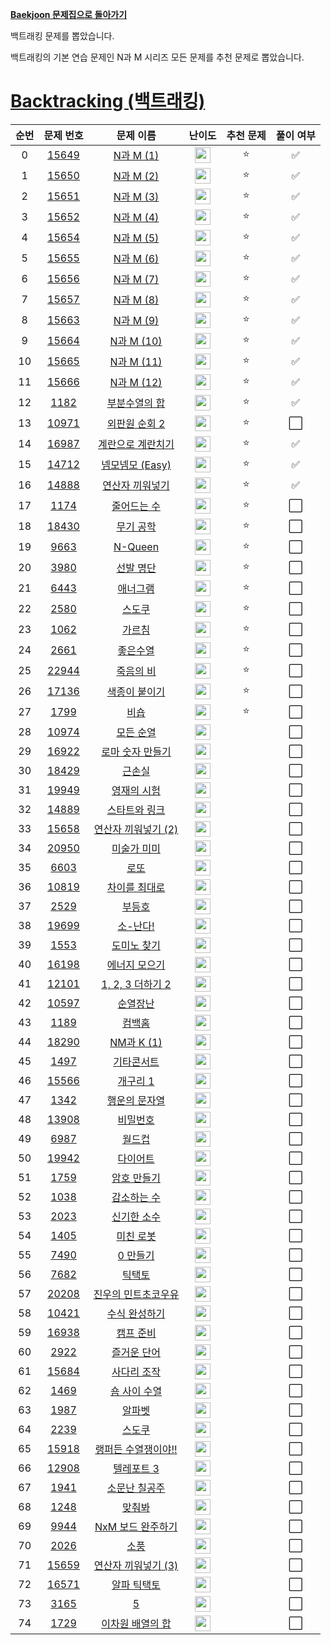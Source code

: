 **[Baekjoon 문제집으로 돌아가기](../readme.md)**

백트래킹 문제를 뽑았습니다.

백트래킹의 기본 연습 문제인 N과 M 시리즈 모든 문제를 추천 문제로 뽑았습니다.

# [Backtracking (백트래킹)](https://www.acmicpc.net/workbook/view/7135)

| 순번 |                   문제 번호                    |                   문제 이름                   |                                난이도                                 | 추천 문제 | 풀이 여부 |
| :--: | :--------------------------------------------: | :-------------------------------------------: | :-------------------------------------------------------------------: | :-------: | :-------: |
|  0   | [15649](https://www.acmicpc.net/problem/15649) |            [N과 M (1)](N과_M_1.md)            | <img height="25px" src="https://static.solved.ac/tier_small/8.svg"/>  |    ⭐     |    ✅     |
|  1   | [15650](https://www.acmicpc.net/problem/15650) |            [N과 M (2)](N과_M_2.md)            | <img height="25px" src="https://static.solved.ac/tier_small/8.svg"/>  |    ⭐     |    ✅     |
|  2   | [15651](https://www.acmicpc.net/problem/15651) |            [N과 M (3)](N과_M_3.md)            | <img height="25px" src="https://static.solved.ac/tier_small/8.svg"/>  |    ⭐     |    ✅     |
|  3   | [15652](https://www.acmicpc.net/problem/15652) |            [N과 M (4)](N과_M_4.md)            | <img height="25px" src="https://static.solved.ac/tier_small/8.svg"/>  |    ⭐     |    ✅     |
|  4   | [15654](https://www.acmicpc.net/problem/15654) |            [N과 M (5)](N과_M_5.md)            | <img height="25px" src="https://static.solved.ac/tier_small/8.svg"/>  |    ⭐     |    ✅     |
|  5   | [15655](https://www.acmicpc.net/problem/15655) |            [N과 M (6)](N과_M_6.md)            | <img height="25px" src="https://static.solved.ac/tier_small/8.svg"/>  |    ⭐     |    ✅     |
|  6   | [15656](https://www.acmicpc.net/problem/15656) |            [N과 M (7)](N과_M_7.md)            | <img height="25px" src="https://static.solved.ac/tier_small/8.svg"/>  |    ⭐     |    ✅     |
|  7   | [15657](https://www.acmicpc.net/problem/15657) |            [N과 M (8)](N과_M_8.md)            | <img height="25px" src="https://static.solved.ac/tier_small/8.svg"/>  |    ⭐     |    ✅     |
|  8   | [15663](https://www.acmicpc.net/problem/15663) |            [N과 M (9)](N과_M_9.md)            | <img height="25px" src="https://static.solved.ac/tier_small/9.svg"/>  |    ⭐     |    ✅     |
|  9   | [15664](https://www.acmicpc.net/problem/15664) |           [N과 M (10)](N과_M_10.md)           | <img height="25px" src="https://static.solved.ac/tier_small/9.svg"/>  |    ⭐     |    ✅     |
|  10  | [15665](https://www.acmicpc.net/problem/15665) |           [N과 M (11)](N과_M_11.md)           | <img height="25px" src="https://static.solved.ac/tier_small/9.svg"/>  |    ⭐     |    ✅     |
|  11  | [15666](https://www.acmicpc.net/problem/15666) |           [N과 M (12)](N과_M_12.md)           | <img height="25px" src="https://static.solved.ac/tier_small/9.svg"/>  |    ⭐     |    ✅     |
|  12  |  [1182](https://www.acmicpc.net/problem/1182)  |       [부분수열의 합](부분수열의_합.md)       | <img height="25px" src="https://static.solved.ac/tier_small/9.svg"/>  |    ⭐     |    ✅     |
|  13  | [10971](https://www.acmicpc.net/problem/10971) |       [외판원 순회 2](외판원_순회_2.md)       | <img height="25px" src="https://static.solved.ac/tier_small/9.svg"/>  |    ⭐     |    ⬜️    |
|  14  | [16987](https://www.acmicpc.net/problem/16987) |   [계란으로 계란치기](계란으로_계란치기.md)   | <img height="25px" src="https://static.solved.ac/tier_small/10.svg"/> |    ⭐     |    ✅     |
|  15  | [14712](https://www.acmicpc.net/problem/14712) |      [넴모넴모 (Easy)](넴모넴모_Easy.md)      | <img height="25px" src="https://static.solved.ac/tier_small/10.svg"/> |    ⭐     |    ✅     |
|  16  | [14888](https://www.acmicpc.net/problem/14888) |     [연산자 끼워넣기](연산자_끼워넣기.md)     | <img height="25px" src="https://static.solved.ac/tier_small/10.svg"/> |    ⭐     |    ✅     |
|  17  |  [1174](https://www.acmicpc.net/problem/1174)  |         [줄어드는 수](줄어드는_수.md)         | <img height="25px" src="https://static.solved.ac/tier_small/11.svg"/> |    ⭐     |    ⬜️    |
|  18  | [18430](https://www.acmicpc.net/problem/18430) |           [무기 공학](무기_공학.md)           | <img height="25px" src="https://static.solved.ac/tier_small/11.svg"/> |    ⭐     |    ⬜️    |
|  19  |  [9663](https://www.acmicpc.net/problem/9663)  |             [N-Queen](N_Queen.md)             | <img height="25px" src="https://static.solved.ac/tier_small/11.svg"/> |    ⭐     |    ⬜️    |
|  20  |  [3980](https://www.acmicpc.net/problem/3980)  |           [선발 명단](선발_명단.md)           | <img height="25px" src="https://static.solved.ac/tier_small/11.svg"/> |    ⭐     |    ⬜️    |
|  21  |  [6443](https://www.acmicpc.net/problem/6443)  |            [애너그램](애너그램.md)            | <img height="25px" src="https://static.solved.ac/tier_small/12.svg"/> |    ⭐     |    ⬜️    |
|  22  |  [2580](https://www.acmicpc.net/problem/2580)  |              [스도쿠](스도쿠.md)              | <img height="25px" src="https://static.solved.ac/tier_small/12.svg"/> |    ⭐     |    ⬜️    |
|  23  |  [1062](https://www.acmicpc.net/problem/1062)  |              [가르침](가르침.md)              | <img height="25px" src="https://static.solved.ac/tier_small/12.svg"/> |    ⭐     |    ⬜️    |
|  24  |  [2661](https://www.acmicpc.net/problem/2661)  |            [좋은수열](좋은수열.md)            | <img height="25px" src="https://static.solved.ac/tier_small/12.svg"/> |    ⭐     |    ⬜️    |
|  25  | [22944](https://www.acmicpc.net/problem/22944) |           [죽음의 비](죽음의_비.md)           | <img height="25px" src="https://static.solved.ac/tier_small/12.svg"/> |    ⭐     |    ⬜️    |
|  26  | [17136](https://www.acmicpc.net/problem/17136) |       [색종이 붙이기](색종이_붙이기.md)       | <img height="25px" src="https://static.solved.ac/tier_small/14.svg"/> |    ⭐     |    ⬜️    |
|  27  |  [1799](https://www.acmicpc.net/problem/1799)  |                [비숍](비숍.md)                | <img height="25px" src="https://static.solved.ac/tier_small/15.svg"/> |    ⭐     |    ⬜️    |
|  28  | [10974](https://www.acmicpc.net/problem/10974) |           [모든 순열](모든_순열.md)           | <img height="25px" src="https://static.solved.ac/tier_small/8.svg"/>  |           |    ⬜️    |
|  29  | [16922](https://www.acmicpc.net/problem/16922) |    [로마 숫자 만들기](로마_숫자_만들기.md)    | <img height="25px" src="https://static.solved.ac/tier_small/8.svg"/>  |           |    ⬜️    |
|  30  | [18429](https://www.acmicpc.net/problem/18429) |              [근손실](근손실.md)              | <img height="25px" src="https://static.solved.ac/tier_small/8.svg"/>  |           |    ⬜️    |
|  31  | [19949](https://www.acmicpc.net/problem/19949) |         [영재의 시험](영재의_시험.md)         | <img height="25px" src="https://static.solved.ac/tier_small/8.svg"/>  |           |    ⬜️    |
|  32  | [14889](https://www.acmicpc.net/problem/14889) |       [스타트와 링크](스타트와_링크.md)       | <img height="25px" src="https://static.solved.ac/tier_small/9.svg"/>  |           |    ⬜️    |
|  33  | [15658](https://www.acmicpc.net/problem/15658) |  [연산자 끼워넣기 (2)](연산자_끼워넣기_2.md)  | <img height="25px" src="https://static.solved.ac/tier_small/9.svg"/>  |           |    ⬜️    |
|  34  | [20950](https://www.acmicpc.net/problem/20950) |         [미술가 미미](미술가_미미.md)         | <img height="25px" src="https://static.solved.ac/tier_small/9.svg"/>  |           |    ⬜️    |
|  35  |  [6603](https://www.acmicpc.net/problem/6603)  |                [로또](로또.md)                | <img height="25px" src="https://static.solved.ac/tier_small/9.svg"/>  |           |    ⬜️    |
|  36  | [10819](https://www.acmicpc.net/problem/10819) |       [차이를 최대로](차이를_최대로.md)       | <img height="25px" src="https://static.solved.ac/tier_small/9.svg"/>  |           |    ⬜️    |
|  37  |  [2529](https://www.acmicpc.net/problem/2529)  |              [부등호](부등호.md)              | <img height="25px" src="https://static.solved.ac/tier_small/9.svg"/>  |           |    ⬜️    |
|  38  | [19699](https://www.acmicpc.net/problem/19699) |            [소-난다!](소_난다!.md)            | <img height="25px" src="https://static.solved.ac/tier_small/9.svg"/>  |           |    ⬜️    |
|  39  |  [1553](https://www.acmicpc.net/problem/1553)  |         [도미노 찾기](도미노_찾기.md)         | <img height="25px" src="https://static.solved.ac/tier_small/10.svg"/> |           |    ⬜️    |
|  40  | [16198](https://www.acmicpc.net/problem/16198) |       [에너지 모으기](에너지_모으기.md)       | <img height="25px" src="https://static.solved.ac/tier_small/10.svg"/> |           |    ⬜️    |
|  41  | [12101](https://www.acmicpc.net/problem/12101) |     [1, 2, 3 더하기 2](1,2,3_더하기_2.md)     | <img height="25px" src="https://static.solved.ac/tier_small/10.svg"/> |           |    ⬜️    |
|  42  | [10597](https://www.acmicpc.net/problem/10597) |            [순열장난](순열장난.md)            | <img height="25px" src="https://static.solved.ac/tier_small/10.svg"/> |           |    ⬜️    |
|  43  |  [1189](https://www.acmicpc.net/problem/1189)  |              [컴백홈](컴백홈.md)              | <img height="25px" src="https://static.solved.ac/tier_small/10.svg"/> |           |    ⬜️    |
|  44  | [18290](https://www.acmicpc.net/problem/18290) |           [NM과 K (1)](NM과_K_1.md)           | <img height="25px" src="https://static.solved.ac/tier_small/10.svg"/> |           |    ⬜️    |
|  45  |  [1497](https://www.acmicpc.net/problem/1497)  |          [기타콘서트](기타콘서트.md)          | <img height="25px" src="https://static.solved.ac/tier_small/10.svg"/> |           |    ⬜️    |
|  46  | [15566](https://www.acmicpc.net/problem/15566) |            [개구리 1](개구리_1.md)            | <img height="25px" src="https://static.solved.ac/tier_small/10.svg"/> |           |    ⬜️    |
|  47  |  [1342](https://www.acmicpc.net/problem/1342)  |       [행운의 문자열](행운의_문자열.md)       | <img height="25px" src="https://static.solved.ac/tier_small/10.svg"/> |           |    ⬜️    |
|  48  | [13908](https://www.acmicpc.net/problem/13908) |            [비밀번호](비밀번호.md)            | <img height="25px" src="https://static.solved.ac/tier_small/10.svg"/> |           |    ⬜️    |
|  49  |  [6987](https://www.acmicpc.net/problem/6987)  |              [월드컵](월드컵.md)              | <img height="25px" src="https://static.solved.ac/tier_small/11.svg"/> |           |    ⬜️    |
|  50  | [19942](https://www.acmicpc.net/problem/19942) |            [다이어트](다이어트.md)            | <img height="25px" src="https://static.solved.ac/tier_small/11.svg"/> |           |    ⬜️    |
|  51  |  [1759](https://www.acmicpc.net/problem/1759)  |         [암호 만들기](암호_만들기.md)         | <img height="25px" src="https://static.solved.ac/tier_small/11.svg"/> |           |    ⬜️    |
|  52  |  [1038](https://www.acmicpc.net/problem/1038)  |         [감소하는 수](감소하는_수.md)         | <img height="25px" src="https://static.solved.ac/tier_small/11.svg"/> |           |    ⬜️    |
|  53  |  [2023](https://www.acmicpc.net/problem/2023)  |         [신기한 소수](신기한_소수.md)         | <img height="25px" src="https://static.solved.ac/tier_small/11.svg"/> |           |    ⬜️    |
|  54  |  [1405](https://www.acmicpc.net/problem/1405)  |           [미친 로봇](미친_로봇.md)           | <img height="25px" src="https://static.solved.ac/tier_small/11.svg"/> |           |    ⬜️    |
|  55  |  [7490](https://www.acmicpc.net/problem/7490)  |            [0 만들기](0_만들기.md)            | <img height="25px" src="https://static.solved.ac/tier_small/11.svg"/> |           |    ⬜️    |
|  56  |  [7682](https://www.acmicpc.net/problem/7682)  |              [틱택토](틱택토.md)              | <img height="25px" src="https://static.solved.ac/tier_small/11.svg"/> |           |    ⬜️    |
|  57  | [20208](https://www.acmicpc.net/problem/20208) | [진우의 민트초코우유](진우의_민트초코우유.md) | <img height="25px" src="https://static.solved.ac/tier_small/11.svg"/> |           |    ⬜️    |
|  58  | [10421](https://www.acmicpc.net/problem/10421) |       [수식 완성하기](수식_완성하기.md)       | <img height="25px" src="https://static.solved.ac/tier_small/11.svg"/> |           |    ⬜️    |
|  59  | [16938](https://www.acmicpc.net/problem/16938) |           [캠프 준비](캠프_준비.md)           | <img height="25px" src="https://static.solved.ac/tier_small/11.svg"/> |           |    ⬜️    |
|  60  |  [2922](https://www.acmicpc.net/problem/2922)  |         [즐거운 단어](즐거운_단어.md)         | <img height="25px" src="https://static.solved.ac/tier_small/11.svg"/> |           |    ⬜️    |
|  61  | [15684](https://www.acmicpc.net/problem/15684) |         [사다리 조작](사다리_조작.md)         | <img height="25px" src="https://static.solved.ac/tier_small/12.svg"/> |           |    ⬜️    |
|  62  |  [1469](https://www.acmicpc.net/problem/1469)  |        [숌 사이 수열](숌_사이_수열.md)        | <img height="25px" src="https://static.solved.ac/tier_small/12.svg"/> |           |    ⬜️    |
|  63  |  [1987](https://www.acmicpc.net/problem/1987)  |              [알파벳](알파벳.md)              | <img height="25px" src="https://static.solved.ac/tier_small/12.svg"/> |           |    ⬜️    |
|  64  |  [2239](https://www.acmicpc.net/problem/2239)  |              [스도쿠](스도쿠.md)              | <img height="25px" src="https://static.solved.ac/tier_small/12.svg"/> |           |    ⬜️    |
|  65  | [15918](https://www.acmicpc.net/problem/15918) | [랭퍼든 수열쟁이야!!](랭퍼든_수열쟁이야!!.md) | <img height="25px" src="https://static.solved.ac/tier_small/12.svg"/> |           |    ⬜️    |
|  66  | [12908](https://www.acmicpc.net/problem/12908) |          [텔레포트 3](텔레포트_3.md)          | <img height="25px" src="https://static.solved.ac/tier_small/12.svg"/> |           |    ⬜️    |
|  67  |  [1941](https://www.acmicpc.net/problem/1941)  |       [소문난 칠공주](소문난_칠공주.md)       | <img height="25px" src="https://static.solved.ac/tier_small/13.svg"/> |           |    ⬜️    |
|  68  |  [1248](https://www.acmicpc.net/problem/1248)  |              [맞춰봐](맞춰봐.md)              | <img height="25px" src="https://static.solved.ac/tier_small/13.svg"/> |           |    ⬜️    |
|  69  |  [9944](https://www.acmicpc.net/problem/9944)  |   [NxM 보드 완주하기](NxM_보드_완주하기.md)   | <img height="25px" src="https://static.solved.ac/tier_small/13.svg"/> |           |    ⬜️    |
|  70  |  [2026](https://www.acmicpc.net/problem/2026)  |                [소풍](소풍.md)                | <img height="25px" src="https://static.solved.ac/tier_small/13.svg"/> |           |    ⬜️    |
|  71  | [15659](https://www.acmicpc.net/problem/15659) |  [연산자 끼워넣기 (3)](연산자_끼워넣기_3.md)  | <img height="25px" src="https://static.solved.ac/tier_small/13.svg"/> |           |    ⬜️    |
|  72  | [16571](https://www.acmicpc.net/problem/16571) |         [알파 틱택토](알파_틱택토.md)         | <img height="25px" src="https://static.solved.ac/tier_small/14.svg"/> |           |    ⬜️    |
|  73  |  [3165](https://www.acmicpc.net/problem/3165)  |                   [5](5.md)                   | <img height="25px" src="https://static.solved.ac/tier_small/14.svg"/> |           |    ⬜️    |
|  74  |  [1729](https://www.acmicpc.net/problem/1729)  |  [이차원 배열의 합](12이차원_배열의_합3.md)   | <img height="25px" src="https://static.solved.ac/tier_small/15.svg"/> |           |    ⬜️    |
